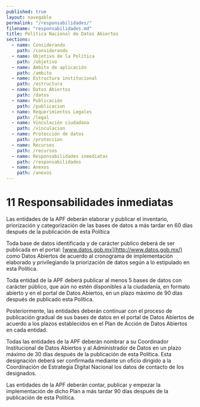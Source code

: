 ```yaml
---
published: true
layout: navegable
permalink: "/responsabilidades/"
filename: "responsabilidades.md"
title: Política Nacional de Datos Abiertos
sections:
  - name: Considerando
    path: /considerando
  - name: Objetivo de la Política
    path: /objetivo
  - name: Ámbito de aplicación
    path: /ambito
  - name: Estructura institucional
    path: /estructura
  - name: Datos Abiertos
    path: /datos
  - name: Publicación
    path: /publicacion
  - name: Requerimientos Legales
    path: /legal
  - name: Vinculación ciudadana
    path: /vinculacion
  - name: Protección de datos
    path: /proteccion
  - name: Recursos
    path: /recursos
  - name: Responsabilidades inmediatas
    path: /responsabilidades
  - name: Anexos
    path: /anexos
---
```


# 11 Responsabilidades inmediatas

Las entidades de la APF deberán elaborar y publicar el inventario, priorización y categorización de las bases de datos a más tardar en 60 días después de la publicación de esta Política

Toda base de datos identificada y de carácter público deberá de ser publicada en el portal: [www.datos.gob.mx](http://www.datos.gob.mx/) como Datos Abiertos de acuerdo al cronograma de implementación elaborado y privilegiando la priorización de datos según a lo estipulado en esta Política.

Toda entidad de la APF deberá publicar al menos 5 bases de datos con carácter público, que aún no estén disponibles a la ciudadanía, en formato abierto y en el portal de Datos Abiertos, en un plazo máximo de 90 días después de publicado esta Política.

Posteriormente, las entidades deberán continuar con el proceso de publicación gradual de sus bases de datos en el portal de Datos Abiertos de acuerdo a los plazos establecidos en el  Plan de Acción de Datos Abiertos en cada entidad.

Todas las entidades de la APF deberán nombrar a su Coordinador Institucional de Datos Abiertos y al Administrador de Datos en un plazo máximo de 30 días después de la publicación de esta Política. Esta designación deberá ser confirmada mediante un oficio dirigido a la Coordinación de Estrategia Digital Nacional los datos de contacto de los designados.

Las entidades de la APF deberán contar, publicar y empezar la implementación de dicho Plan a más tardar 90 días después de la publicación de esta Política.



